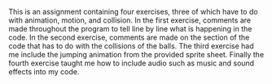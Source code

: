 This is an assignment containing four exercises, three of which have to do with animation, motion, and
collision. In the first exercise, comments are made throughout the program to tell line by line what
is happening in the code. In the second exercise, comments are made on the section of the code that has to
do with the collisions of the balls. The third exercise had me include the jumping animation from the 
provided sprite sheet. Finally the fourth exercise taught me how to include audio such as music and sound
effects into my code.